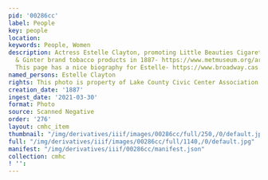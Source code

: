 ```yaml
---
pid: '00286cc'
label: People
key: people
location: 
keywords: People, Women
description: Actress Estelle Clayton, promoting Little Beauties Cigarettes for Allen
  & Ginter brand tobacco products in 1887- https://www.metmuseum.org/art/collection/search/422407.
  This page has a nice biography for Estelle- https://www.broadway.cas.sc.edu/content/estelle-clayton.
named_persons: Estelle Clayton
rights: This photo is property of Lake County Civic Center Association.
creation_date: '1887'
ingest_date: '2021-03-30'
format: Photo
source: Scanned Negative
order: '276'
layout: cmhc_item
thumbnail: "/img/derivatives/iiif/images/00286cc/full/250,/0/default.jpg"
full: "/img/derivatives/iiif/images/00286cc/full/1140,/0/default.jpg"
manifest: "/img/derivatives/iiif/00286cc/manifest.json"
collection: cmhc
! '': 
---
```


